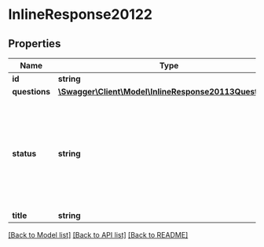 # InlineResponse20122

## Properties
Name | Type | Description | Notes
------------ | ------------- | ------------- | -------------
**id** | **string** | Webinar Poll ID | [optional] 
**questions** | [**\Swagger\Client\Model\InlineResponse20113Questions[]**](InlineResponse20113Questions.md) | Array of Polls | [optional] 
**status** | **string** | Status of the Webinar Poll:&lt;br&gt;&#x60;notstart&#x60; - Poll not started&lt;br&gt;&#x60;started&#x60; - Poll started&lt;br&gt;&#x60;ended&#x60; - Poll ended&lt;br&gt;&#x60;sharing&#x60; - Sharing poll results | [optional] 
**title** | **string** | Title for the poll. | [optional] 

[[Back to Model list]](../README.md#documentation-for-models) [[Back to API list]](../README.md#documentation-for-api-endpoints) [[Back to README]](../README.md)


